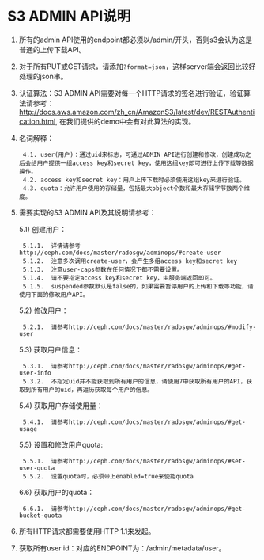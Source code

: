 #  S3 ADMIN API说明

1. 所有的admin API使用的endpoint都必须以/admin/开头，否则s3会认为这是普通的上传下载API。
2. 对于所有PUT或GET请求，请添加`?format=json`，这样server端会返回比较好处理的json串。
3. 认证算法：S3 ADMIN API需要对每一个HTTP请求的签名进行验证，验证算法请参考：http://docs.aws.amazon.com/zh_cn/AmazonS3/latest/dev/RESTAuthentication.html, 在我们提供的demo中会有对此算法的实现。
4. 名词解释：

    	4.1. user(用户)：通过uid来标志，可通过ADMIN API进行创建和修改，创建成功之后会给用户提供一组access key和secret key，使用这组key即可进行上传下载等数据操作。
    	4.2. access key和secret key：用户上传下载时必须使用这组key来进行验证。
    	4.3. quota：允许用户使用的存储量，包括最大object个数和最大存储字节数两个维度。

5. 需要实现的S3 ADMIN API及其说明请参考：

    5.1)	创建用户：

		5.1.1.	详情请参考http://ceph.com/docs/master/radosgw/adminops/#create-user 
   		5.1.2.	注意多次调用create-user，会产生多组access key和secret key
    	5.1.3.	注意user-caps参数在任何情况下都不需要设置。
    	5.1.4.	请不要指定access key和secret key，由服务端返回即可。
    	5.1.5.	suspended参数默认是false的，如果需要暂停用户的上传和下载等功能，请使用下面的修改用户API。

    5.2)	修改用户：

		5.2.1.	请参考http://ceph.com/docs/master/radosgw/adminops/#modify-user

	5.3)	获取用户信息：

		5.3.1.	请参考http://ceph.com/docs/master/radosgw/adminops/#get-user-info
		5.3.2.	不指定uid并不能获取到所有用户的信息，请使用7中获取所有用户的API，获取到所有用户的uid，再遍历获取每个用户的信息。

	5.4)	获取用户存储使用量：

		5.4.1.	请参考http://ceph.com/docs/master/radosgw/adminops/#get-usage

	5.5)	设置和修改用户quota:

		5.5.1.	请参考http://ceph.com/docs/master/radosgw/adminops/#set-user-quota
		5.5.2.  设置quota时，必须带上enabled=true来使能quota

	6.6)	获取用户的quota：

		6.6.1.	请参考http://ceph.com/docs/master/radosgw/adminops/#get-bucket-quota


6.	所有HTTP请求都需要使用HTTP 1.1来发起。
7.	获取所有user id：对应的ENDPOINT为：/admin/metadata/user。